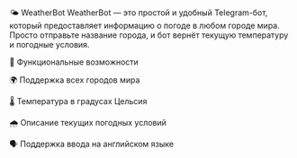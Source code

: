 🌤️ WeatherBot
WeatherBot — это простой и удобный Telegram-бот, который предоставляет информацию о погоде в любом городе мира. Просто отправьте название города, и бот вернёт текущую температуру и погодные условия.

🚀 Функциональные возможности

🌍 Поддержка всех городов мира

🌡️ Температура в градусах Цельсия

🌧️ Описание текущих погодных условий

🗣️ Поддержка ввода на английском языке
